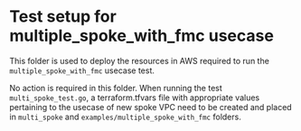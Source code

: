 # Test setup for multiple_spoke_with_fmc usecase

This folder is used to deploy the resources in AWS required to run the `multiple_spoke_with_fmc` usecase test.

No action is required in this folder. 
When running the test `multi_spoke_test.go`, a terraform.tfvars file with appropriate values pertaining to the usecase of new spoke VPC need to be created and placed in `multi_spoke` and `examples/multiple_spoke_with_fmc` folders.